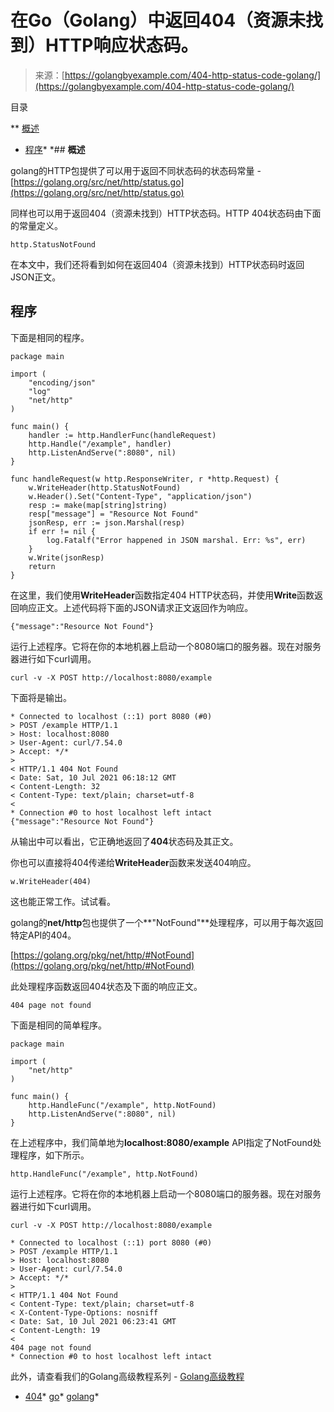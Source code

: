 <!--yml

类别：未分类

日期：2024-10-13 06:38:29

-->

# 在Go（Golang）中返回404（资源未找到）HTTP响应状态码。

> 来源：[https://golangbyexample.com/404-http-status-code-golang/](https://golangbyexample.com/404-http-status-code-golang/)

目录

**   [概述](#Overview "Overview")

+   [程序](#Program "Program")*  *## **概述**

golang的HTTP包提供了可以用于返回不同状态码的状态码常量 - [https://golang.org/src/net/http/status.go](https://golang.org/src/net/http/status.go)

同样也可以用于返回404（资源未找到）HTTP状态码。HTTP 404状态码由下面的常量定义。

```
http.StatusNotFound
```

在本文中，我们还将看到如何在返回404（资源未找到）HTTP状态码时返回JSON正文。

## **程序**

下面是相同的程序。

```
package main

import (
	"encoding/json"
	"log"
	"net/http"
)

func main() {
	handler := http.HandlerFunc(handleRequest)
	http.Handle("/example", handler)
	http.ListenAndServe(":8080", nil)
}

func handleRequest(w http.ResponseWriter, r *http.Request) {
	w.WriteHeader(http.StatusNotFound)
	w.Header().Set("Content-Type", "application/json")
	resp := make(map[string]string)
	resp["message"] = "Resource Not Found"
	jsonResp, err := json.Marshal(resp)
	if err != nil {
		log.Fatalf("Error happened in JSON marshal. Err: %s", err)
	}
	w.Write(jsonResp)
	return
}
```

在这里，我们使用**WriteHeader**函数指定404 HTTP状态码，并使用**Write**函数返回响应正文。上述代码将下面的JSON请求正文返回作为响应。

```
{"message":"Resource Not Found"}
```

运行上述程序。它将在你的本地机器上启动一个8080端口的服务器。现在对服务器进行如下curl调用。

```
curl -v -X POST http://localhost:8080/example
```

下面将是输出。

```
* Connected to localhost (::1) port 8080 (#0)
> POST /example HTTP/1.1
> Host: localhost:8080
> User-Agent: curl/7.54.0
> Accept: */*
> 
< HTTP/1.1 404 Not Found
< Date: Sat, 10 Jul 2021 06:18:12 GMT
< Content-Length: 32
< Content-Type: text/plain; charset=utf-8
< 
* Connection #0 to host localhost left intact
{"message":"Resource Not Found"}
```

从输出中可以看出，它正确地返回了**404**状态码及其正文。

你也可以直接将404传递给**WriteHeader**函数来发送404响应。

```
w.WriteHeader(404)
```

这也能正常工作。试试看。

golang的**net/http**包也提供了一个**"NotFound"**处理程序，可以用于每次返回特定API的404。

[https://golang.org/pkg/net/http/#NotFound](https://golang.org/pkg/net/http/#NotFound)

此处理程序函数返回404状态及下面的响应正文。

```
404 page not found
```

下面是相同的简单程序。

```
package main

import (
	"net/http"
)

func main() {
	http.HandleFunc("/example", http.NotFound)
	http.ListenAndServe(":8080", nil)
}
```

在上述程序中，我们简单地为**localhost:8080/example** API指定了NotFound处理程序，如下所示。

```
http.HandleFunc("/example", http.NotFound)
```

运行上述程序。它将在你的本地机器上启动一个8080端口的服务器。现在对服务器进行如下curl调用。

```
curl -v -X POST http://localhost:8080/example
```

```
* Connected to localhost (::1) port 8080 (#0)
> POST /example HTTP/1.1
> Host: localhost:8080
> User-Agent: curl/7.54.0
> Accept: */*
> 
< HTTP/1.1 404 Not Found
< Content-Type: text/plain; charset=utf-8
< X-Content-Type-Options: nosniff
< Date: Sat, 10 Jul 2021 06:23:41 GMT
< Content-Length: 19
< 
404 page not found
* Connection #0 to host localhost left intact
```

此外，请查看我们的Golang高级教程系列 - [Golang高级教程](https://golangbyexample.com/golang-comprehensive-tutorial/)

+   [404](https://golangbyexample.com/tag/404/)*   [go](https://golangbyexample.com/tag/go/)*   [golang](https://golangbyexample.com/tag/golang/)*
